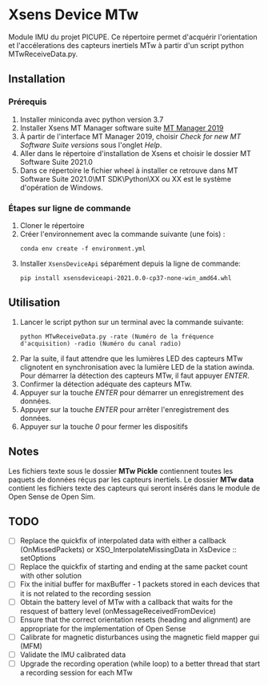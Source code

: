 # Xsens Device MTw

Module IMU du projet PICUPE. Ce répertoire permet d'acquérir l'orientation et l'accélerations des capteurs inertiels MTw à partir d'un script python MTwReceiveData.py.

## Installation

### Prérequis
1. Installer miniconda avec python version 3.7
2. Installer Xsens MT Manager software suite [MT Manager 2019](https://www.xsens.com/cs/c/?cta_guid=ead8a68c-79b8-4b40-bb6d-2f39a1f9847a&signature=AAH58kGB_34RkwlhXNk7P-kzkX16xmLbqQ&pageId=27796161161&placement_guid=df26b080-cbde-4fb7-a9b1-7a9351551530&click=b7c20fa8-973f-4f72-a371-538ab87c8489&hsutk=f74d60f437d573572df922e693b12e24&canon=https%3A%2F%2Fwww.xsens.com%2Fsoftware-downloads&utm_referrer=https%3A%2F%2Fduckduckgo.com%2F&portal_id=3446270&redirect_url=APefjpHqm3mQzDGati4iSYrKagogzleEETAexx8Jc0bJQcgBnSiotpi0K950-59F1y_wn_jBEMAuWKXT_ppp2MJCSWIOTJlGlRnZo91Ytq-8psJGXqmWvWgeDhjp8A27t9T60q5PdYwohLHgx_GE4i2ZKHRFaGzWlIo_UN2MfukxhQF3QrYgdiifkZAJ19f7Q5tynDoyiUztZikw7cKIXv_Dpsii4YgpNuqM8ou7iq94ruR6l8kvRAGk4QQqmvZPw7xiO73lJ5MGivX0rbqfoLYdVVlq30ksSsZXYTt0x-XLwC9KUcDd_n5ExknOjAeBur6OtIczkl3h00L-QrlAI4LRp0nDXI5FfS_19jGmlLd_UGnBdd1xv5M&__hstc=81749512.f74d60f437d573572df922e693b12e24.1623932327552.1626901742023.1628781018493.11&__hssc=81749512.1.1628781018493&__hsfp=1948818673&contentType=standard-page)
3. À partir de l'interface MT Manager 2019, choisir *Check for new MT Software Suite versions* sous l'onglet *Help*.
4. Aller dans le répertoire d'installation de Xsens et choisir le dossier MT Software Suite 2021.0
5. Dans ce répertoire le fichier wheel à installer ce retrouve dans MT Software Suite 2021.0\MT SDK\Python\XX ou XX est le système d'opération de Windows.

### Étapes sur ligne de commande
1. Cloner le répertoire
2. Créer l'environnement avec la commande suivante (une fois) :
    ```
    conda env create -f environment.yml
    ```
1. Installer `XsensDeviceApi` séparément depuis la ligne de commande:
    ```
    pip install xsensdeviceapi-2021.0.0-cp37-none-win_amd64.whl
    ```
## Utilisation

1. Lancer le script python sur un terminal avec la commande suivante:
    ```
    python MTwReceiveData.py -rate (Numéro de la fréquence d'acquisition) -radio (Numéro du canal radio)
    ```
2. Par la suite, il faut attendre que les lumières LED des capteurs MTw clignotent en synchronisation avec la lumière LED de la station awinda. Pour démarrer la détection 
des capteurs MTw, il faut appuyer *ENTER*.
3. Confirmer la détection adéquate des capteurs MTw.
4. Appuyer sur la touche *ENTER* pour démarrer un enregistrement des données.
5. Appuyer sur la touche *ENTER* pour arrêter l'enregistrement des données.
6. Appuyer sur la touche *0* pour fermer les dispositifs

## Notes
Les fichiers texte sous le dossier **MTw Pickle** contiennent toutes les paquets de données réçus par les capteurs inertiels. Le dossier **MTw data** contient les fichiers texte des capteurs qui seront insérés dans le module de Open Sense de Open Sim.

## TODO
- [ ] Replace the quickfix of interpolated data with either a callback (OnMissedPackets) or XSO_InterpolateMissingData in XsDevice :: setOptions
- [ ] Replace the quickfix of starting and ending at the same packet count with other solution
- [ ] Fix the initial buffer for maxBuffer - 1 packets stored in each devices that it is not related to the recording session
- [ ] Obtain the battery level of MTw with a callback that waits for the resquest of battery level (onMessageReceivedFromDevice)
- [ ] Ensure that the correct orientation resets (heading and alignment) are appropriate for the implementation of Open Sense
- [ ] Calibrate for magnetic disturbances using the magnetic field mapper gui (MFM)
- [ ] Validate the IMU calibrated data
- [ ] Upgrade the recording operation (while loop) to a better thread that start a recording session for each MTw
